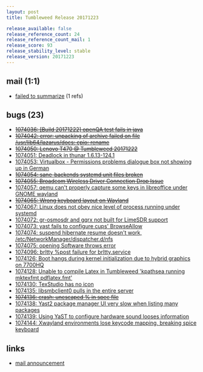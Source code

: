 ```yaml
---
layout: post
title: Tumbleweed Release 20171223

release_available: false
release_reference_count: 24
release_reference_count_mail: 1
release_score: 93
release_stability_level: stable
release_version: 20171223
---
```


## mail (1:1)

- [failed to summarize](https://lists.opensuse.org/opensuse-factory/2017-12/msg00441.html) (1 refs)

## bugs (23)

<!--more-->

- ~~[1074036: [Build 20171222] openQA test fails in java](https://bugzilla.opensuse.org/show_bug.cgi?id=1074036)~~
- ~~[1074042: error: unpacking of archive failed on file /usr/lib64/lazarus/docs: cpio: rename](https://bugzilla.opensuse.org/show_bug.cgi?id=1074042)~~
- ~~[1074050: Lenovo T470 @ Tumbleweed 20171222](https://bugzilla.opensuse.org/show_bug.cgi?id=1074050)~~
- [1074051: Deadlock in thunar 1.6.13-124.1](https://bugzilla.opensuse.org/show_bug.cgi?id=1074051)
- [1074053: Virtualbox - Permissions problems dialogue box not showing up in German](https://bugzilla.opensuse.org/show_bug.cgi?id=1074053)
- ~~[1074054: sane-backends systemd unit files broken](https://bugzilla.opensuse.org/show_bug.cgi?id=1074054)~~
- ~~[1074055: Broadcom Wireless Driver Connection Drop Issue](https://bugzilla.opensuse.org/show_bug.cgi?id=1074055)~~
- [1074057: qemu can't properly capture some keys in libreoffice under GNOME wayland](https://bugzilla.opensuse.org/show_bug.cgi?id=1074057)
- ~~[1074065: Wrong keyboard layout on Wayland](https://bugzilla.opensuse.org/show_bug.cgi?id=1074065)~~
- [1074067: Linux does not obey nice level of process running under systemd](https://bugzilla.opensuse.org/show_bug.cgi?id=1074067)
- [1074072: gr-osmosdr and gqrx not built for LimeSDR support](https://bugzilla.opensuse.org/show_bug.cgi?id=1074072)
- [1074073: yast fails to configure cups' BrowseAllow](https://bugzilla.opensuse.org/show_bug.cgi?id=1074073)
- [1074074: suspend hibernate resume doesn't work, /etc/NetworkManager/dispatcher.d/nfs](https://bugzilla.opensuse.org/show_bug.cgi?id=1074074)
- [1074075: opening Software throws error](https://bugzilla.opensuse.org/show_bug.cgi?id=1074075)
- [1074096: brltty %post failure for brltty.service](https://bugzilla.opensuse.org/show_bug.cgi?id=1074096)
- [1074126: Boot hangs during kernel initialization due to hybrid graphics on 7700HQ](https://bugzilla.opensuse.org/show_bug.cgi?id=1074126)
- [1074128: Unable to compile Latex in Tumbleweed 'kpathsea running mktexfmt pdflatex.fmt'](https://bugzilla.opensuse.org/show_bug.cgi?id=1074128)
- [1074130: TexStudio has no icon](https://bugzilla.opensuse.org/show_bug.cgi?id=1074130)
- [1074135: libsmbclient0 pulls in the entire server](https://bugzilla.opensuse.org/show_bug.cgi?id=1074135)
- ~~[1074136: crash: unescaped % in spec file](https://bugzilla.opensuse.org/show_bug.cgi?id=1074136)~~
- [1074138: Yast2 package manager UI very slow when listing many packages](https://bugzilla.opensuse.org/show_bug.cgi?id=1074138)
- [1074139: Using YaST to configure hardware sound looses information](https://bugzilla.opensuse.org/show_bug.cgi?id=1074139)
- [1074144: Xwayland environments lose keycode mapping, breaking spice keyboard](https://bugzilla.opensuse.org/show_bug.cgi?id=1074144)



## links

- [mail announcement](https://lists.opensuse.org/opensuse-factory/2017-12/msg00437.html)
